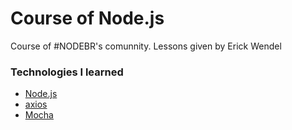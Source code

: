 #   Course of Node.js
 Course of #NODEBR's comunnity. Lessons given by Erick Wendel 


 ### Technologies I learned
 -  [Node.js](https://nodejs.org/en/)
 -  [axios](https://github.com/axios/axios)
 -  [Mocha](https://mochajs.org/)